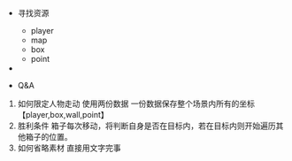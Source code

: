 - 寻找资源
    - player
    - map
    - box
    - point
- 


- Q&A
1. 如何限定人物走动
使用两份数据
一份数据保存整个场景内所有的坐标【player,box,wall,point】
2. 胜利条件
箱子每次移动，将判断自身是否在目标内，若在目标内则开始遍历其他箱子的位置。
3. 如何省略素材
直接用文字完事